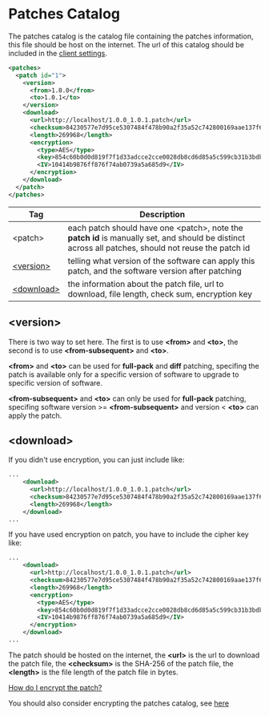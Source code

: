 # Patches Catalog #

The patches catalog is the catalog file containing the patches information, this file should be host on the internet. The url of this catalog should be included in the [client settings](https://github.com/cws1989/software-updater/blob/master/wiki/ClientSettings.md).

```xml
<patches>
  <patch id="1">
    <version>
      <from>1.0.0</from>
      <to>1.0.1</to>
    </version>
    <download>
      <url>http://localhost/1.0.0_1.0.1.patch</url>
      <checksum>84230577e7d95ce5307484f478b90a2f35a52c742800169aae137f6ab8c1956b</checksum>
      <length>269968</length>
      <encryption>
        <type>AES</type>
        <key>854c60b0d0d819f7f1d33adcce2cce0028db8cd6d85a5c599cb31b3bdb38eb41</key>
        <IV>10414b9876ff876f74ab0739a5a685d9</IV>
      </encryption>
    </download>
  </patch>
</patches>
```

| Tag | Description |
| --- | --- |
| &lt;patch&gt; | each patch should have one &lt;patch&gt;, note the **patch id** is manually set, and should be distinct across all patches, should not reuse the patch id |
| [&lt;version&gt;](#version) | telling what version of the software can apply this patch, and the software version after patching |
| [&lt;download&gt;](#download) | the information about the patch file, url to download, file length, check sum, encryption key |



## &lt;version&gt; ##

There is two way to set here. The first is to use **&lt;from&gt;** and **&lt;to&gt;**, the second is to use **&lt;from-subsequent&gt;** and **&lt;to&gt;**.

**&lt;from&gt;** and **&lt;to&gt;** can be used for **full-pack** and **diff** patching, specifing the patch is available only for a specific version of software to upgrade to specific version of software.

**&lt;from-subsequent&gt;** and **&lt;to&gt;** can only be used for **full-pack** patching, specifing software version >= **&lt;from-subsequent&gt;** and version < **&lt;to&gt;** can apply the patch.

## &lt;download&gt; ##

If you didn't use encryption, you can just include like:
```xml
...
    <download>
      <url>http://localhost/1.0.0_1.0.1.patch</url>
      <checksum>84230577e7d95ce5307484f478b90a2f35a52c742800169aae137f6ab8c1956b</checksum>
      <length>269968</length>
    </download>
...
```

If you have used encryption on patch, you have to include the cipher key like:
```xml
...
    <download>
      <url>http://localhost/1.0.0_1.0.1.patch</url>
      <checksum>84230577e7d95ce5307484f478b90a2f35a52c742800169aae137f6ab8c1956b</checksum>
      <length>269968</length>
      <encryption>
        <type>AES</type>
        <key>854c60b0d0d819f7f1d33adcce2cce0028db8cd6d85a5c599cb31b3bdb38eb41</key>
        <IV>10414b9876ff876f74ab0739a5a685d9</IV>
      </encryption>
    </download>
...
```
The patch should be hosted on the internet, the **&lt;url&gt;** is the url to download the patch file, the **&lt;checksum&gt;** is the SHA-256 of the patch file, the **&lt;length&gt;** is the file length of the patch file in bytes.

[How do I encrypt the patch?](https://github.com/cws1989/software-updater/blob/master/wiki/AdvancedTutorial.md#how-do-i-encrypt-the-patch)

You should also consider encrypting the patches catalog, see [here](https://github.com/cws1989/software-updater/blob/master/wiki/AdvancedTutorial.md#how-do-i-do-authentication-on-catalogxml)
